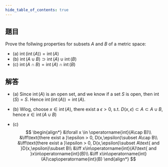 ```yaml
---
hide_table_of_contents: true
---
```

## 題目

Prove the follwing properties for subsets $A$ and $B$ of a metric space:
+ (a) $\operatorname{int}(\operatorname{int}(A)) = \operatorname{int}(A)$
+ (b) $\operatorname{int}(A\cup B)\supset\operatorname{int}(A)\cup\operatorname{int}(B)$
+ (c) $\operatorname{int}(A\cap B)=\operatorname{int}(A)\cap\operatorname{int}(B)$


## 解答

+ (a) Since $\operatorname{int}(A)$ is an open set, and we know if a set $S$ is open, then $\operatorname{int}(S) = S$. Hence $\operatorname{int}(\operatorname{int}(A)) = \operatorname{int}(A).$

+ (b) Wlog, choose $x\in\operatorname{int}(A)$, there exist a $\epsilon > 0$, s.t. $D(x,\epsilon) \subset A \subset A\cup B$, hence $x\in\operatorname{int}(A\cup B)$

+ (c)
$$
\begin{align*}
&\forall x \in \operatorname{int}(A\cap B)\\
&\iff\text{there exist a }\epsilon > 0, D(x,\epsilon)\subset A\cap B\\
&\iff\text{there exist a }\epsilon > 0, D(x,\epsilon)\subset A\text{ and }D(x,\epsilon)\subset  B\\
&\iff x\in\operatorname{int}(A)\text{ and }x\in\operatorname{int}(B)\\
&\iff x\in\operatorname{int}(A)\cap\operatorname{int}(B)
\end{align*}
$$